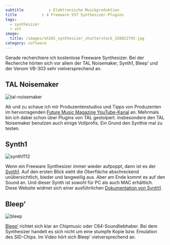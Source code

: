 ```yaml
---
subtitle           : Elektronische Musikproduktion
title           : 4 Freeware VST Synthesizer-Plugins
tags:
  - synthesizer
  - vst
image:
  title: /images/sh101_synthesizer_shutterstock_156022793.jpg
category: software
---
```

Gerade recherchiere ich kostenlose Freeware Synthesizer. Bei der Recherche hörten sich vor allem der TAL Noisemaker, Synth1, Bleep&#8217; und der Venom VB-303 sehr vielversprechend an.
<!-- readmore -->

## TAL Noisemaker

<img src="{{ site.url }}{{ site.baseurl }}/images/tal-noisemaker.jpg" alt="tal-noisemaker">

Ab und zu schaue ich mir Produzentenstudios und Tipps von Produzenten im hervorragenden [Future Music Magazine YouTube-Kanal][3] an. Mehrmals bin ich dabei schon über Plugins von TAL gestolpert. Insbesondere den TAL Noisemaker benutzen auch einige Vollprofis. Ein Grund den Synthie mal zu testen.

## Synth1

<img src="{{ site.url }}{{ site.baseurl }}/images/synth1112.png" alt="synth1112">

Wenn ein Freeware Synthesizer immer wieder aufpoppt, dann ist es der [Synth1][5]. Auf den ersten Blick sieht die Oberfläche abschreckend unübersichtlich, bieder und langweilig aus. Aber am Ende kommt es auf den Sound an. Und dieser Synth ist sowohl für PC als auch MAC erhältlich. Diese Website widmet sich einer ausführlichen [Dokumentation von Synth1][6].

## Bleep&#8217;

<img src="{{ site.url }}{{ site.baseurl }}/images/bleep.jpg" alt="bleep">

[Bleep&#8217;][8] richtet sich klar an Chipmusic oder C64-Soundliebhaber. Bei dem Synthesizer handelt es sich nicht um eine stumpfe Kopie bzw. Emulation des SID-Chips. Im Video hört sich Bleep&#8217; vielversprechend an.

 [3]: http://www.youtube.com/user/FutureMusicMagazine
 [5]: http://www.kvraudio.com/product/synth1-by-ichiro-toda
 [6]: https://sites.google.com/site/synth1vst/
 [8]: http://tonebytes.com/bleep/
 [10]: http://antonsavov.net/cms/projects/venom-vb-303.html